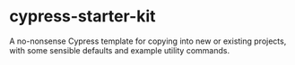 # cypress-starter-kit
A no-nonsense Cypress template for copying into new or existing projects, with some sensible defaults and example utility commands.
